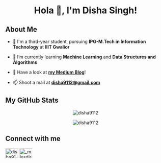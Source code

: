 <h1 align="center">Hola 👋, I'm Disha Singh!</h1>

## About Me

- 🔭 I'm a third-year student, pursuing **IPG-M.Tech in Information Technology** at **IIIT Gwalior**

- 🌱 I’m currently learning **Machine Learning** and **Data Structures and Algorithms**

- 📝 Have a look at [**my Medium Blog**](https://medium.com/@disha9112)!

- 📫 Shoot a mail at **disha9112@gmail.com**

## My GitHub Stats

<div align="center">
<p><img align="center" src="https://github-readme-stats.vercel.app/api?username=disha9112&show_icons=true&theme=dracula" alt="disha9112" />

<p><img align="center" src="https://github-readme-streak-stats.herokuapp.com?user=disha9112&theme=dracula&date_format=M%20j%5B%2C%20Y%5D" alt="disha9112" /></p>
</div>

## Connect with me

<p align="left">
<a href="https://linkedin.com/in/disha9112" target="blank"><img align="center" src="https://raw.githubusercontent.com/rahuldkjain/github-profile-readme-generator/master/src/images/icons/Social/linked-in-alt.svg" alt="disha9112" height="30" width="40" /></a>
<a href="https://instagram.com/_missdirected_" target="blank"><img align="center" src="https://raw.githubusercontent.com/rahuldkjain/github-profile-readme-generator/master/src/images/icons/Social/instagram.svg" alt="_missdirected_" height="30" width="40" /></a>
</p>
